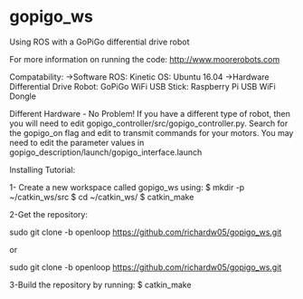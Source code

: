# gopigo_ws

Using ROS with a GoPiGo differential drive robot

For more information on running the code:
http://www.moorerobots.com

Compatability: 
->Software
   ROS: Kinetic
   OS: Ubuntu 16.04
->Hardware
   Differential Drive Robot: GoPiGo
   WiFi USB Stick: Raspberry Pi USB WiFi Dongle


Different Hardware - No Problem!
If you have a different type of robot, then you will need to edit gopigo_controller/src/gopigo_controller.py. Search for the gopigo_on flag and edit to transmit commands for your motors. You may need to edit the parameter values in gopigo_description/launch/gopigo_interface.launch

Installing Tutorial:

1- Create a new workspace called gopigo_ws using:
$ mkdir -p ~/catkin_ws/src
$ cd ~/catkin_ws/
$ catkin_make

2-Get the repository:

sudo git clone -b openloop https://github.com/richardw05/gopigo_ws.git

or

sudo git clone -b openloop https://github.com/richardw05/gopigo_ws.git

3-Build the repository by running:
$ catkin_make
